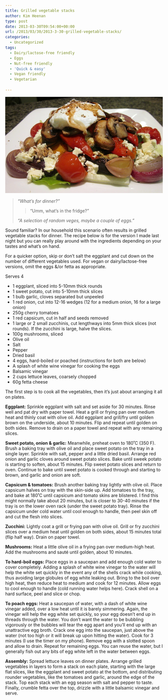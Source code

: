 ```yaml
---
title: Grilled vegetable stacks
author: Kim Heenan
type: post
date: 2013-03-30T09:54:00+00:00
url: /2013/03/30/2013-3-30-grilled-vegetable-stacks/
categories:
  - Uncategorized
tags:
  - Dairy/lactose-free friendly
  - Eggs
  - Nut-free friendly
  - 'Quick & easy'
  - Vegan friendly
  - Vegetarian

---
```


![](vege-stack.jpg)

> _“What’s for dinner?”_
>
> > “Umm, what’s in the fridge?”
>
> _“A selection of random veges, maybe a couple of eggs.”_

Sound familiar? In our household this scenario often results in grilled vegetable stacks for dinner. The recipe below is for the version I made last night but you can really play around with the ingredients depending on your tastes and what’s on hand.

<!--more-->

For a quicker option, skip or don’t salt the eggplant and cut down on the number of different vegetables used. For vegan or dairy/lactose-free versions, omit the eggs &/or fetta as appropriate.

Serves 4

  * 1 eggplant, sliced into 5-10mm thick rounds
  * 1 sweet potato, cut into 5-10mm thick slices
  * 1 bulb garlic, cloves separated but unpeeled
  * 1 red onion, cut into 12-16 wedges (12 for a medium onion, 16 for a large onion)
  * 250g cherry tomatoes
  * 1 red capsicum, cut in half and seeds removed
  * 1 large or 2 small zucchinis, cut lengthways into 5mm thick slices (not rounds). If the zucchini is large, halve the slices.
  * 100g mushrooms, sliced
  * Olive oil
  * Salt
  * Pepper
  * Dried basil
  * 4 eggs, hard-boiled or poached (instructions for both are below)
  * A splash of white wine vinegar for cooking the eggs
  * Balsamic vinegar
  * 2 cups lettuce leaves, coarsely chopped
  * 60g fetta cheese

The first step is to cook all the vegetables, then it’s just about arranging it all on plates.

**Eggplant:** Sprinkle eggplant with salt and set aside for 30 minutes. Rinse well and pat dry with paper towel. Heat a grill or frying pan over medium heat and thinly coat with olive oil. Add eggplant and grill/fry until golden brown on the underside, about 10 minutes. Flip and repeat until golden on both sides. Remove to drain on a paper towel and repeat with any remaining slices.

**Sweet potato, onion & garlic:** Meanwhile, preheat oven to 180˚C (350 F). Brush a baking tray with olive oil and place sweet potato on the tray in a single layer. Sprinkle with salt, pepper and a little dried basil. Arrange red onion and garlic cloves around sweet potato slices. Bake until sweek potato is starting to soften, about 15 minutes. Flip sweet potato slices and return to oven. Continue to bake until sweet potato is cooked through and starting to brown, and garlic and onion are soft.

**Capsicum & tomatoes:** Brush another baking tray lightly with olive oil. Place capsicum halves on tray with the skin-side up. Add tomatoes to the tray, and bake at 180˚C until capsicum and tomato skins are blistered. I find this might normally take about 20 minutes, but is closer to 30-40 minutes if the tray is on the lower oven rack (under the sweet potato tray). Rinse the capsicum under cold water until cool enough to handle, then peel skin off and cut the flesh into slices.

**Zucchini:** Lightly coat a grill or frying pan with olive oil. Grill or fry zucchini slices over a medium heat until golden on both sides, about 15 minutes total (flip half way). Drain on paper towel.

**Mushrooms:** Heat a little olive oil in a frying pan over medium-high heat. Add the mushrooms and sauté until golden, about 10 minutes.

**To hard-boil eggs:** Place eggs in a saucepan and add enough cold water to cover completely. Adding a splash of white wine vinegar to the water will help the white set quickly in the event any of the shells crack while cooking, thus avoiding large globules of egg white leaking out. Bring to the boil over high heat, then reduce heat to medium and cook for 12 minutes. Allow eggs to cool enough to handle (cold running water helps here). Crack shell on a hard surface, peel and slice or chop.

**To poach eggs:** Heat a saucepan of water, with a dash of white wine vinegar added, over a low heat until it is barely simmering. Again, the vinegar will help the egg white set quickly, so your egg doesn’t end up in threads through the water. You don’t want the water to be bubbling vigorously or the bubbles will tear the egg apart and you’ll end up with an unattractive egg broth. Crack one egg into the saucepan, just above the water (not too high or it will break up upon hitting the water). Cook for 3 minutes (I use the timer on my phone). Remove egg with a slotted spoon and allow to drain. Repeat for remaining eggs. You can reuse the water, but I generally fish out any bits of egg white left in the water between eggs.

**Assembly:** Spread lettuce leaves on dinner plates. Arrange grilled vegetables in layers to form a stack on each plate, starting with the large flat slices, like the eggplant and sweet potato at the bottom, and distributing rounder vegetables, like the tomatoes and garlic, around the edge of the stack. Top each stack with an egg season with salt and pepper to taste. Finally, crumble fetta over the top, drizzle with a little balsamic vinegar and serve.

